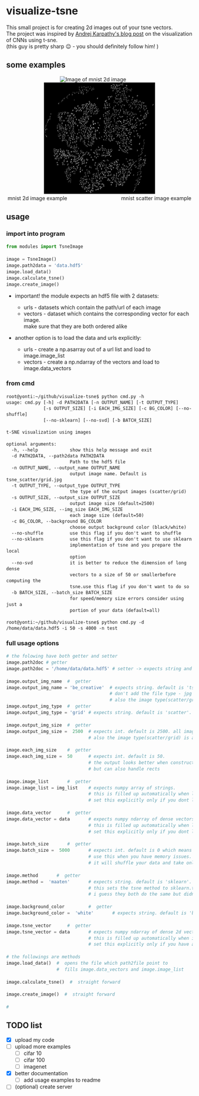 # visualize-tsne
This small project is for creating 2d images out of your tsne vectors.   
The project was inspired by [Andrej Karpathy's blog post](http://cs.stanford.edu/people/karpathy/cnnembed/) on the visualization of CNNs using t-sne.  
(this guy is pretty sharp :wink: - you should definitely follow him! ) 


## some examples
<p align='center'>
<img src="/examples/mnist2d.jpg" alt="Image of mnist 2d image" width="300" height="300"/>
&nbsp;&nbsp;&nbsp;&nbsp;&nbsp;&nbsp;&nbsp;&nbsp;
<img src="/examples/mnistscatter.jpg" alt="Image of mnist scatter image" width="300" height="300"/>
<br/>
mnist 2d image example
&nbsp;&nbsp;&nbsp;&nbsp;&nbsp;&nbsp;&nbsp;&nbsp;
&nbsp;&nbsp;&nbsp;&nbsp;&nbsp;&nbsp;&nbsp;&nbsp;
&nbsp;&nbsp;&nbsp;&nbsp;&nbsp;&nbsp;&nbsp;&nbsp;
&nbsp;&nbsp;&nbsp;&nbsp;&nbsp;&nbsp;&nbsp;&nbsp;
mnist scatter image example
</p>

## usage

### import into program
```python
from modules import TsneImage   
 
image = TsneImage()
image.path2data = 'data.hdf5'
image.load_data()
image.calculate_tsne()
image.create_image()
```
* important! the module expects an hdf5 file with 2 datasets:
   - urls - datasets which contain the path/url of each image
   - vectors - dataset which contains the corresponding vector for each image.    
               make sure that they are both ordered alike

* another option is to load the data and urls explicitly:
   - urls - create a np.asarray out of a url list and load to image.image_list
   - vectors - create a np.ndarray of the vectors and load to image.data_vectors
 
### from cmd
```
root@yonti:~/github/visualize-tsne$ python cmd.py -h
usage: cmd.py [-h] -d PATH2DATA [-n OUTPUT_NAME] [-t OUTPUT_TYPE]
              [-s OUTPUT_SIZE] [-i EACH_IMG_SIZE] [-c BG_COLOR] [--no-shuffle]
              [--no-sklearn] [--no-svd] [-b BATCH_SIZE]

t-SNE visualization using images

optional arguments:
  -h, --help            show this help message and exit
  -d PATH2DATA, --path2data PATH2DATA
                        Path to the hdf5 file
  -n OUTPUT_NAME, --output_name OUTPUT_NAME
                        output image name. Default is tsne_scatter/grid.jpg
  -t OUTPUT_TYPE, --output_type OUTPUT_TYPE
                        the type of the output images (scatter/grid)
  -s OUTPUT_SIZE, --output_size OUTPUT_SIZE
                        output image size (default=2500)
  -i EACH_IMG_SIZE, --img_size EACH_IMG_SIZE
                        each image size (default=50)
  -c BG_COLOR, --background BG_COLOR
                        choose output background color (black/white)
  --no-shuffle          use this flag if you don't want to shuffle
  --no-sklearn          use this flag if you don't want to use sklearn
                        implementation of tsne and you prepare the local
                        option
  --no-svd              it is better to reduce the dimension of long dense
                        vectors to a size of 50 or smallerbefore computing the
                        tsne.use this flag if you don't want to do so
  -b BATCH_SIZE, --batch_size BATCH_SIZE
                        for speed/memory size errors consider using just a
                        portion of your data (default=all)

root@yonti:~/github/visualize-tsne$ python cmd.py -d /home/data/data.hdf5 -i 50 -s 4000 -n test
```

### full usage options

```python
# the folowing have both getter and setter
image.path2doc # getter 
image.path2doc = '/home/data/data.hdf5' # setter -> expects string and correct path to an hdf5 file

image.output_img_name  #  getter
image.output_img_name = 'be_creative'  # expects string. default is 'tsne'
                                       # don't add the file type - jpg is set automatically
                                       # also the image type(scatter/grid) is added automatically
image.output_img_type  #  getter
image.output_img_type = 'grid' # expects string. default is 'scatter'. set grid to this way.

image.output_img_size  #  getter
image.output_img_size =  2500  # expects int. default is 2500. all images are squared so it means 2500x2500 img.
                               # also the image type(scatter/grid) is added automatically

image.each_img_size    #  getter
image.each_img_size =  50      # expects int. default is 50. 
                               # the output looks better when constructed with squared images
                               # but can also handle rects
                               
image.image_list       #  getter
image.image_list = img_list    # expects numpy array of strings. 
                               # this is filled up automatically when load_data is called.
                               # set this explicitly only if you dont load your data from an hdf5 file

image.data_vector      #  getter
image.data_vector = data       # expects numpy ndarray of dense vectors. 
                               # this is filled up automatically when load_data is called.
                               # set this explicitly only if you dont load your data from an hdf5 file

image.batch_size       #  getter
image.batch_size =  5000       # expects int. default is 0 which means that all images are taken
                               # use this when you have memory issues. 
                               # it will shuffle your data and take only a subset in order to compute the tsne. 

image.method       #  getter
image.method =  'maaten'       # expects string. default is 'sklearn'. the other option is 'maaten'
                               # this sets the tsne method to sklearn.tsne vs python version of Maaten's tsne.
                               # i guess they both do the same but didn't fully check it so i left it as an option

image.background_color         #  getter
image.background_color =  'white'       # expects string. default is 'black'. the other option is 'white'
                                        
image.tsne_vector      #  getter
image.tsne_vector = data       # expects numpy ndarray of dense 2d vectors. 
                               # this is filled up automatically when image.calaculate_tsne is called.
                               # set this explicitly only if you have already the tsne vectors

# the followings are methods
image.load_data()  #  opens the file which path2file point to
                   #  fills image.data_vectors and image.image_list  
                   
image.calculate_tsne()  #  straight forward

image.create_image()  #  straight forward

#

 ```
## TODO list
- [x] upload my code
- [ ] upload more examples
  - [ ] cifar 10
  - [ ] cifar 100
  - [ ] imagenet
- [x] better documentation 
  - [ ] add usage examples to readme
- [ ] \(optional) create server
